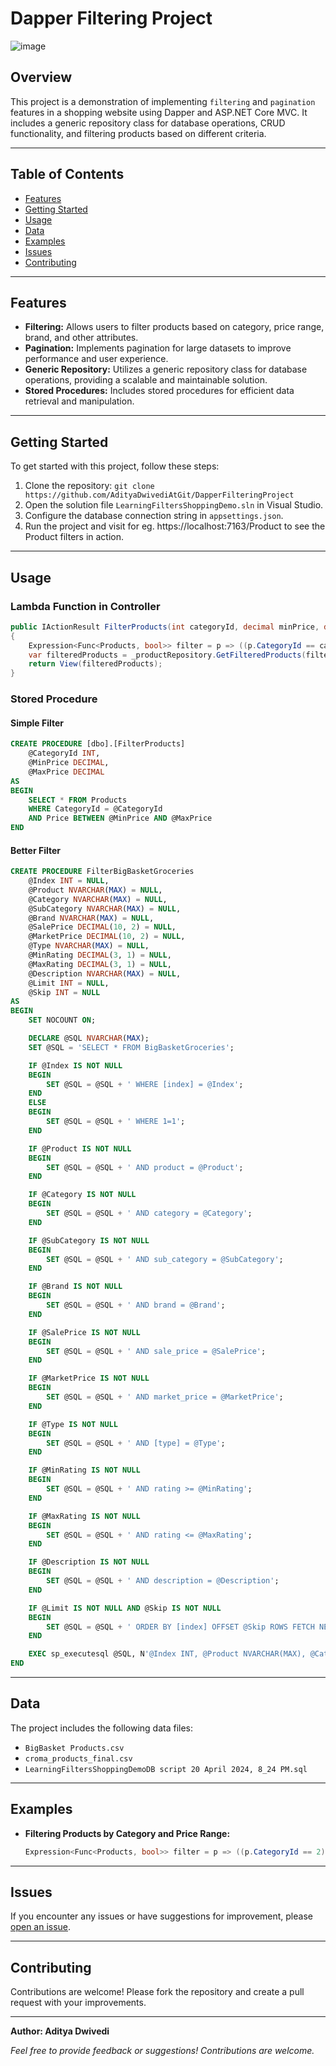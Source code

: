 # Dapper Filtering Project
![image](https://github.com/AdityaDwivediAtGit/DapperFilteringProject/assets/162092463/8435b8f2-4f4d-4be9-921c-52ee1c1f72ce)


## Overview

This project is a demonstration of implementing `filtering` and `pagination` features in a shopping website using Dapper and ASP.NET Core MVC. It includes a generic repository class for database operations, CRUD functionality, and filtering products based on different criteria.

---

## Table of Contents

- [Features](#features)
- [Getting Started](#getting-started)
- [Usage](#usage)
- [Data](#data)
- [Examples](#examples)
- [Issues](#issues)
- [Contributing](#contributing)

---

## Features

- **Filtering:** Allows users to filter products based on category, price range, brand, and other attributes.
- **Pagination:** Implements pagination for large datasets to improve performance and user experience.
- **Generic Repository:** Utilizes a generic repository class for database operations, providing a scalable and maintainable solution.
- **Stored Procedures:** Includes stored procedures for efficient data retrieval and manipulation.

---

## Getting Started

To get started with this project, follow these steps:

1. Clone the repository: `git clone https://github.com/AdityaDwivediAtGit/DapperFilteringProject`
2. Open the solution file `LearningFiltersShoppingDemo.sln` in Visual Studio.
3. Configure the database connection string in `appsettings.json`.
4. Run the project and visit for eg. https://localhost:7163/Product to see the Product filters in action.

---

## Usage

### Lambda Function in Controller
```csharp
public IActionResult FilterProducts(int categoryId, decimal minPrice, decimal maxPrice)
{
    Expression<Func<Products, bool>> filter = p => ((p.CategoryId == categoryId) && (p.Price >= minPrice && p.Price <= maxPrice));
    var filteredProducts = _productRepository.GetFilteredProducts(filter);
    return View(filteredProducts);
}
```

### Stored Procedure
#### Simple Filter
```sql
CREATE PROCEDURE [dbo].[FilterProducts]
    @CategoryId INT,
    @MinPrice DECIMAL,
    @MaxPrice DECIMAL
AS
BEGIN
    SELECT * FROM Products
    WHERE CategoryId = @CategoryId
    AND Price BETWEEN @MinPrice AND @MaxPrice
END
```
#### Better Filter
```sql
CREATE PROCEDURE FilterBigBasketGroceries
    @Index INT = NULL,
    @Product NVARCHAR(MAX) = NULL,
    @Category NVARCHAR(MAX) = NULL,
    @SubCategory NVARCHAR(MAX) = NULL,
    @Brand NVARCHAR(MAX) = NULL,
    @SalePrice DECIMAL(10, 2) = NULL,
    @MarketPrice DECIMAL(10, 2) = NULL,
    @Type NVARCHAR(MAX) = NULL,
    @MinRating DECIMAL(3, 1) = NULL,
    @MaxRating DECIMAL(3, 1) = NULL,
    @Description NVARCHAR(MAX) = NULL,
    @Limit INT = NULL,
    @Skip INT = NULL
AS
BEGIN
    SET NOCOUNT ON;

    DECLARE @SQL NVARCHAR(MAX);
    SET @SQL = 'SELECT * FROM BigBasketGroceries';

    IF @Index IS NOT NULL
    BEGIN
        SET @SQL = @SQL + ' WHERE [index] = @Index';
    END
    ELSE
    BEGIN
        SET @SQL = @SQL + ' WHERE 1=1';
    END

    IF @Product IS NOT NULL
    BEGIN
        SET @SQL = @SQL + ' AND product = @Product';
    END

    IF @Category IS NOT NULL
    BEGIN
        SET @SQL = @SQL + ' AND category = @Category';
    END

    IF @SubCategory IS NOT NULL
    BEGIN
        SET @SQL = @SQL + ' AND sub_category = @SubCategory';
    END

    IF @Brand IS NOT NULL
    BEGIN
        SET @SQL = @SQL + ' AND brand = @Brand';
    END

    IF @SalePrice IS NOT NULL
    BEGIN
        SET @SQL = @SQL + ' AND sale_price = @SalePrice';
    END

    IF @MarketPrice IS NOT NULL
    BEGIN
        SET @SQL = @SQL + ' AND market_price = @MarketPrice';
    END

    IF @Type IS NOT NULL
    BEGIN
        SET @SQL = @SQL + ' AND [type] = @Type';
    END

    IF @MinRating IS NOT NULL
    BEGIN
        SET @SQL = @SQL + ' AND rating >= @MinRating';
    END

    IF @MaxRating IS NOT NULL
    BEGIN
        SET @SQL = @SQL + ' AND rating <= @MaxRating';
    END

    IF @Description IS NOT NULL
    BEGIN
        SET @SQL = @SQL + ' AND description = @Description';
    END

    IF @Limit IS NOT NULL AND @Skip IS NOT NULL
    BEGIN
        SET @SQL = @SQL + ' ORDER BY [index] OFFSET @Skip ROWS FETCH NEXT @Limit ROWS ONLY';
    END

    EXEC sp_executesql @SQL, N'@Index INT, @Product NVARCHAR(MAX), @Category NVARCHAR(MAX), @SubCategory NVARCHAR(MAX), @Brand NVARCHAR(MAX), @SalePrice DECIMAL(10, 2), @MarketPrice DECIMAL(10, 2), @Type NVARCHAR(MAX), @MinRating DECIMAL(3, 1), @MaxRating DECIMAL(3, 1), @Description NVARCHAR(MAX), @Limit INT, @Skip INT', @Index, @Product, @Category, @SubCategory, @Brand, @SalePrice, @MarketPrice, @Type, @MinRating, @MaxRating, @Description, @Limit, @Skip;
END
```

---

## Data

The project includes the following data files:

- `BigBasket Products.csv`
- `croma_products_final.csv`
- `LearningFiltersShoppingDemoDB script 20 April 2024, 8_24 PM.sql`

---

## Examples

- **Filtering Products by Category and Price Range:**
  ```csharp
  Expression<Func<Products, bool>> filter = p => ((p.CategoryId == 2) && (p.Price >= 2 && p.Price <= 200));
  ```

---

## Issues

If you encounter any issues or have suggestions for improvement, please [open an issue](https://github.com/AdityaDwivediAtGit/DapperFilteringProject/issues).

---

## Contributing

Contributions are welcome! Please fork the repository and create a pull request with your improvements.


---

**Author: Aditya Dwivedi**

*Feel free to provide feedback or suggestions! Contributions are welcome.*
